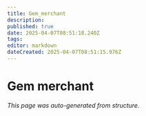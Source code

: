 ```yaml
---
title: Gem_merchant
description: 
published: true
date: 2025-04-07T08:51:18.240Z
tags: 
editor: markdown
dateCreated: 2025-04-07T08:51:15.976Z
---
```


# Gem merchant

*This page was auto-generated from structure.*